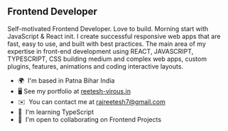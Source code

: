 Frontend Developer
----------------------

Self-motivated Frontend Developer. Love to build. Morning start with JavaScript & React init. I create successful responsive web apps that are fast, easy to use, and built with best practices. The main area of my expertise in front-end development using REACT, JAVASCRIPT, TYPESCRIPT, CSS building medium and complex web apps, custom plugins, features, animations and coding interactive layouts.

* 🌍  I'm based in Patna Bihar India
* 🖥️  See my portfolio at [reetesh-virous.in](http://reetesh-virous.netlify.app/)
* ✉️  You can contact me at [rajreetesh7@gmail.com](mailto:rajreetesh7@gmail.com)
* 🧠  I'm learning TypeScript
* 🤝  I'm open to collaborating on Frontend Projects

<!-- 
### Socials

<p align="left"> <a href="https://www.github.com/virous77" target="_blank" rel="noreferrer"><img src="https://raw.githubusercontent.com/danielcranney/readme-generator/main/public/icons/socials/github.svg" width="32" height="32" /></a> <a href="https://www.twitter.com/iMBitcoinB" target="_blank" rel="noreferrer"><img src="https://raw.githubusercontent.com/danielcranney/readme-generator/main/public/icons/socials/twitter.svg" width="32" height="32" /></a></p> -->
